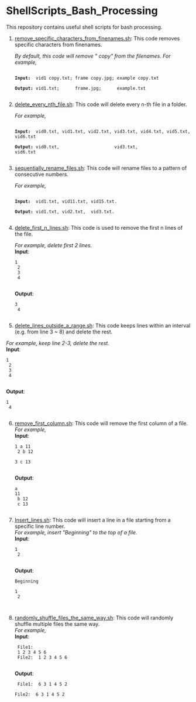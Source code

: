 # ShellScripts_Bash_Processing
This repository contains useful shell scripts for bash processing. 

1. [remove_specific_characters_from_finenames.sh](https://github.com/BumbleBee0819/ShellScripts_Bash_Processing/blob/master/remove_specific_characters_from_finenames.sh): This code removes specific characters from finenames.<br />
   
   *By default, this code will remove " copy" from the filenames. For example, <br />*
   <pre><code>
   <b>Input:</b>  vid1 copy.txt; frame copy.jpg; example copy.txt<br />
   <b>Output:</b> vid1.txt;      frame.jpg;      example.txt<br />
   </code></pre>
   
2. [delete_every_nth_file.sh](https://github.com/BumbleBee0819/ShellScripts_Bash_Processing/blob/master/delete_every_nth_file.sh): This code will delete every n-th file in a folder.<br />
   
   *For example,<br />*
   <pre><code>
   <b>Input:</b>  vid0.txt, vid1.txt, vid2.txt, vid3.txt, vid4.txt, vid5.txt, vid6.txt<br />
   <b>Output:</b> vid0.txt,                     vid3.txt,                     vid6.txt<br />
   </code></pre>
   
3. [sequentially_rename_files.sh](https://github.com/BumbleBee0819/ShellScripts_Bash_Processing/blob/master/sequentially_rename_files.sh): This code will rename files to a pattern of consecutive numbers.<br />
   
   *For example, <br />*
   <pre><code>
   <b>Input:</b>  vid1.txt, vid11.txt, vid15.txt.<br />
   <b>Output:</b> vid1.txt, vid2.txt,  vid3.txt.<br />
   </code></pre>
   
4. [delete_first_n_lines.sh](https://github.com/BumbleBee0819/ShellScripts_Bash_Processing/blob/master/delete_first_n_lines.sh): This code is used to remove the first n lines of the file.<br />
   
   *For example, delete first 2 lines. <br />*
   **Input**: <pre><code>1<br />
                  2<br />
                  3<br />
                  4<br /> 
               </code></pre>
   **Output**:<pre><code>3<br />
                  4<br />
               </code></pre>

5. [delete_lines_outside_a_range.sh](https://github.com/BumbleBee0819/ShellScripts_Bash_Processing/blob/master/delete_lines_outside_a_range.sh): This code keeps lines within an interval (e.g. from line 3 ~ 8) and delete the rest.<br />
  
  *For example, keep line 2-3, delete the rest. <br />*
   **Input**: <pre><code>1<br />
              2<br />
              3<br />
              4<br />
              </code></pre>
   **Output**: <pre><code>1<br />
               4<br />
               </code></pre>
               
6. [remove_first_column.sh](https://github.com/BumbleBee0819/ShellScripts_Bash_Processing/blob/master/remove_first_column.sh): This code will remove the first column of a file.<br />
  *For example, <br />* 
  **Input**: <pre><code>1 a 11<br />
              2 b 12<br />
              3 c 13<br />
              </code></pre>
   **Output**: <pre><code>a 11<br />
               b 12<br />
               c 13<br />
               </code></pre>
               
7. [Insert_lines.sh](https://github.com/BumbleBee0819/ShellScripts_Bash_Processing/blob/master/Insert_lines.sh): This code will insert a line in a file starting from a specific line number.<br />
   *For example, insert "Beginning" to the top of a file. <br />*
   **Input**: <pre><code>1<br />
              2<br />
              </code></pre>
   **Output**: <pre><code>Beginning<br />
               1<br />
               2<br />   
               </code></pre>
               
8. [randomly_shuffle_files_the_same_way.sh](https://github.com/BumbleBee0819/ShellScripts_Bash_Processing/blob/master/randomly_shuffle_files_the_same_way.sh): This code will randomly shuffle multiple files the same way.<br />
   *For example, <br />*
   **Input**: <pre><code>
              File1: <line> 1 2 3 4 5 6 <br />
              File2: <line> 1 2 3 4 5 6 <br />
              </code></pre>
   **Output**: <pre><code>
              File1: <line> 6 3 1 4 5 2 <br />
              File2: <line> 6 3 1 4 5 2 <br />   
              </code></pre>
   
   
   
   

